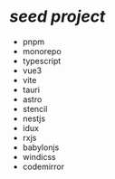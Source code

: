# ***seed project***

- pnpm
- monorepo
- typescript
- vue3
- vite
- tauri
- astro
- stencil
- nestjs
- idux
- rxjs
- babylonjs
- windicss
- codemirror
